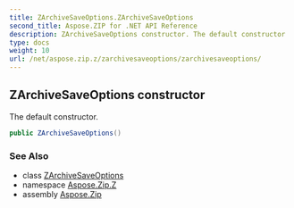```yaml
---
title: ZArchiveSaveOptions.ZArchiveSaveOptions
second_title: Aspose.ZIP for .NET API Reference
description: ZArchiveSaveOptions constructor. The default constructor
type: docs
weight: 10
url: /net/aspose.zip.z/zarchivesaveoptions/zarchivesaveoptions/
---
```

## ZArchiveSaveOptions constructor

The default constructor.

```csharp
public ZArchiveSaveOptions()
```

### See Also

* class [ZArchiveSaveOptions](../)
* namespace [Aspose.Zip.Z](../../zarchivesaveoptions/)
* assembly [Aspose.Zip](../../../)


